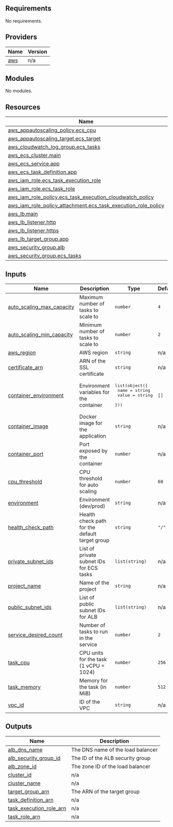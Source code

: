 <!-- BEGIN_TF_DOCS -->
## Requirements

No requirements.

## Providers

| Name | Version |
|------|---------|
| <a name="provider_aws"></a> [aws](#provider\_aws) | n/a |

## Modules

No modules.

## Resources

| Name | Type |
|------|------|
| [aws_appautoscaling_policy.ecs_cpu](https://registry.terraform.io/providers/hashicorp/aws/latest/docs/resources/appautoscaling_policy) | resource |
| [aws_appautoscaling_target.ecs_target](https://registry.terraform.io/providers/hashicorp/aws/latest/docs/resources/appautoscaling_target) | resource |
| [aws_cloudwatch_log_group.ecs_tasks](https://registry.terraform.io/providers/hashicorp/aws/latest/docs/resources/cloudwatch_log_group) | resource |
| [aws_ecs_cluster.main](https://registry.terraform.io/providers/hashicorp/aws/latest/docs/resources/ecs_cluster) | resource |
| [aws_ecs_service.app](https://registry.terraform.io/providers/hashicorp/aws/latest/docs/resources/ecs_service) | resource |
| [aws_ecs_task_definition.app](https://registry.terraform.io/providers/hashicorp/aws/latest/docs/resources/ecs_task_definition) | resource |
| [aws_iam_role.ecs_task_execution_role](https://registry.terraform.io/providers/hashicorp/aws/latest/docs/resources/iam_role) | resource |
| [aws_iam_role.ecs_task_role](https://registry.terraform.io/providers/hashicorp/aws/latest/docs/resources/iam_role) | resource |
| [aws_iam_role_policy.ecs_task_execution_cloudwatch_policy](https://registry.terraform.io/providers/hashicorp/aws/latest/docs/resources/iam_role_policy) | resource |
| [aws_iam_role_policy_attachment.ecs_task_execution_role_policy](https://registry.terraform.io/providers/hashicorp/aws/latest/docs/resources/iam_role_policy_attachment) | resource |
| [aws_lb.main](https://registry.terraform.io/providers/hashicorp/aws/latest/docs/resources/lb) | resource |
| [aws_lb_listener.http](https://registry.terraform.io/providers/hashicorp/aws/latest/docs/resources/lb_listener) | resource |
| [aws_lb_listener.https](https://registry.terraform.io/providers/hashicorp/aws/latest/docs/resources/lb_listener) | resource |
| [aws_lb_target_group.app](https://registry.terraform.io/providers/hashicorp/aws/latest/docs/resources/lb_target_group) | resource |
| [aws_security_group.alb](https://registry.terraform.io/providers/hashicorp/aws/latest/docs/resources/security_group) | resource |
| [aws_security_group.ecs_tasks](https://registry.terraform.io/providers/hashicorp/aws/latest/docs/resources/security_group) | resource |

## Inputs

| Name | Description | Type | Default | Required |
|------|-------------|------|---------|:--------:|
| <a name="input_auto_scaling_max_capacity"></a> [auto\_scaling\_max\_capacity](#input\_auto\_scaling\_max\_capacity) | Maximum number of tasks to scale to | `number` | `4` | no |
| <a name="input_auto_scaling_min_capacity"></a> [auto\_scaling\_min\_capacity](#input\_auto\_scaling\_min\_capacity) | Minimum number of tasks to scale to | `number` | `2` | no |
| <a name="input_aws_region"></a> [aws\_region](#input\_aws\_region) | AWS region | `string` | n/a | yes |
| <a name="input_certificate_arn"></a> [certificate\_arn](#input\_certificate\_arn) | ARN of the SSL certificate | `string` | n/a | yes |
| <a name="input_container_environment"></a> [container\_environment](#input\_container\_environment) | Environment variables for the container | <pre>list(object({<br/>    name  = string<br/>    value = string<br/>  }))</pre> | `[]` | no |
| <a name="input_container_image"></a> [container\_image](#input\_container\_image) | Docker image for the application | `string` | n/a | yes |
| <a name="input_container_port"></a> [container\_port](#input\_container\_port) | Port exposed by the container | `number` | n/a | yes |
| <a name="input_cpu_threshold"></a> [cpu\_threshold](#input\_cpu\_threshold) | CPU threshold for auto scaling | `number` | `60` | no |
| <a name="input_environment"></a> [environment](#input\_environment) | Environment (dev/prod) | `string` | n/a | yes |
| <a name="input_health_check_path"></a> [health\_check\_path](#input\_health\_check\_path) | Health check path for the default target group | `string` | `"/"` | no |
| <a name="input_private_subnet_ids"></a> [private\_subnet\_ids](#input\_private\_subnet\_ids) | List of private subnet IDs for ECS tasks | `list(string)` | n/a | yes |
| <a name="input_project_name"></a> [project\_name](#input\_project\_name) | Name of the project | `string` | n/a | yes |
| <a name="input_public_subnet_ids"></a> [public\_subnet\_ids](#input\_public\_subnet\_ids) | List of public subnet IDs for ALB | `list(string)` | n/a | yes |
| <a name="input_service_desired_count"></a> [service\_desired\_count](#input\_service\_desired\_count) | Number of tasks to run in the service | `number` | `2` | no |
| <a name="input_task_cpu"></a> [task\_cpu](#input\_task\_cpu) | CPU units for the task (1 vCPU = 1024) | `number` | `256` | no |
| <a name="input_task_memory"></a> [task\_memory](#input\_task\_memory) | Memory for the task (in MiB) | `number` | `512` | no |
| <a name="input_vpc_id"></a> [vpc\_id](#input\_vpc\_id) | ID of the VPC | `string` | n/a | yes |

## Outputs

| Name | Description |
|------|-------------|
| <a name="output_alb_dns_name"></a> [alb\_dns\_name](#output\_alb\_dns\_name) | The DNS name of the load balancer |
| <a name="output_alb_security_group_id"></a> [alb\_security\_group\_id](#output\_alb\_security\_group\_id) | The ID of the ALB security group |
| <a name="output_alb_zone_id"></a> [alb\_zone\_id](#output\_alb\_zone\_id) | The zone ID of the load balancer |
| <a name="output_cluster_id"></a> [cluster\_id](#output\_cluster\_id) | n/a |
| <a name="output_cluster_name"></a> [cluster\_name](#output\_cluster\_name) | n/a |
| <a name="output_target_group_arn"></a> [target\_group\_arn](#output\_target\_group\_arn) | The ARN of the target group |
| <a name="output_task_definition_arn"></a> [task\_definition\_arn](#output\_task\_definition\_arn) | n/a |
| <a name="output_task_execution_role_arn"></a> [task\_execution\_role\_arn](#output\_task\_execution\_role\_arn) | n/a |
| <a name="output_task_role_arn"></a> [task\_role\_arn](#output\_task\_role\_arn) | n/a |
<!-- END_TF_DOCS -->